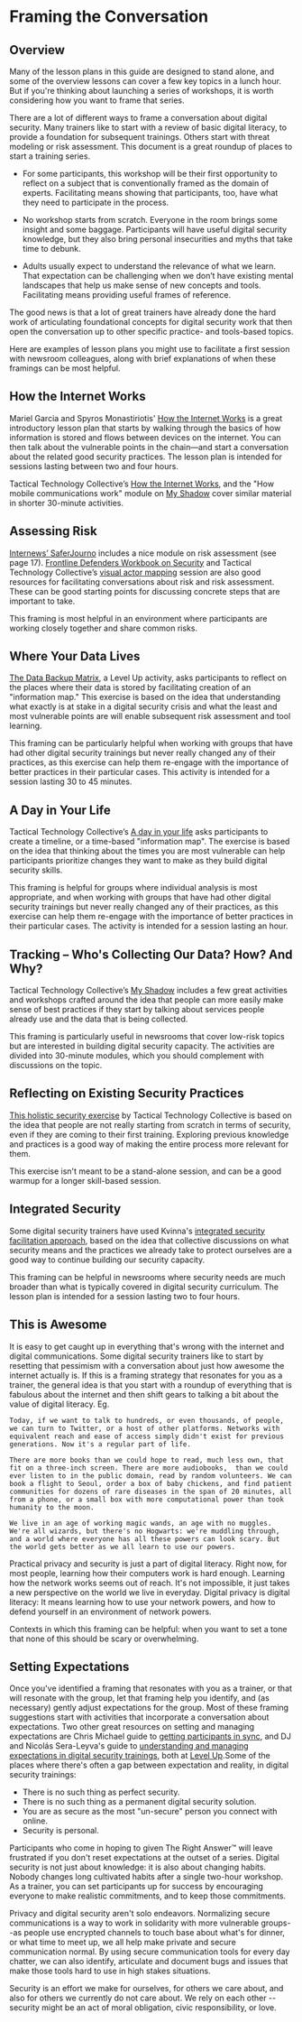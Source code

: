 # Framing the Conversation

## Overview

Many of the lesson plans in this guide are designed to stand alone, and some of the overview lessons can cover a few key topics in a lunch hour. But if you're thinking about launching a series of workshops, it is worth considering how you want to frame that series.

There are a lot of different ways to frame a conversation about digital security. Many trainers like to start with a review of basic digital literacy, to provide a foundation for subsequent trainings. Others start with threat modeling or risk assessment. This document is a great roundup of places to start a training series.

* For some participants, this workshop will be their first opportunity to reflect on a subject that is conventionally framed as the domain of experts. Facilitating means showing that participants, too, have what they need to participate in the process.

* No workshop starts from scratch. Everyone in the room brings some insight and some baggage. Participants will have useful digital security knowledge, but they also bring personal insecurities and myths that take time to debunk.

* Adults usually expect to understand the relevance of what we learn. That expectation can be challenging when we don’t have existing mental landscapes that help us make sense of new concepts and tools. Facilitating means providing useful frames of reference.

The good news is that a lot of great trainers have already done the hard work of articulating foundational concepts for digital security work that then open the conversation up to other specific practice- and tools-based topics.

Here are examples of lesson plans you might use to facilitate a first session with newsroom colleagues, along with brief explanations of when these framings can be most helpful.

## How the Internet Works

Mariel Garcia and Spyros Monastiriotis' [How the Internet Works](https://docs.google.com/document/d/1SmHfpm3Dy2ym9gUJfnA0hA12ytQ3LlW31Y5l_TCJkJo/edit) is a great introductory lesson plan that starts by walking through the basics of how information is stored and flows between devices on the internet. You can then talk about the vulnerable points in the chain—and start a conversation about the related good security practices. The lesson plan is intended for sessions lasting between two and four hours.

Tactical Technology Collective’s [How the Internet Works](https://gendersec.tacticaltech.org/wiki/index.php/Hands_On_How_the_internet_works), and the "How mobile communications work" module on [My Shadow](https://myshadow.org/train) cover similar material in shorter 30-minute activities.

## Assessing Risk

[Internews’ SaferJourno](https://www.internews.org/sites/default/files/resources/SaferJournoGuide_2014-03-21.pdf) includes a nice module on risk assessment (see page 17). [Frontline Defenders Workbook on Security](https://www.frontlinedefenders.org/en/resource-publication/workbook-security-practical-steps-human-rights-defenders-risk) and Tactical Technology Collective’s [visual actor mapping](https://holistic-security.tacticaltech.org/exercises/explore/visual-actor-mapping-part-1) session are also good resources for facilitating conversations about risk and risk assessment. These can be good starting points for discussing concrete steps that are important to take.

This framing is most helpful in an environment where participants are working closely together and share common risks.

## Where Your Data Lives

[The Data Backup Matrix](https://level-up.cc/curriculum/protecting-data/data-backup-basics/activity-discussion/data-backup-matrix-creating-information-map/), a Level Up activity, asks participants to reflect on the places where their data is stored by facilitating creation of an "information map." This exercise is based on the idea that understanding what exactly is at stake in a digital security crisis and what the least and most vulnerable points are will enable subsequent risk assessment and tool learning.

This framing can be particularly helpful when working with groups that have had other digital security trainings but never really changed any of their practices, as this exercise can help them re-engage with the importance of better practices in their particular cases. This activity is intended for a session lasting 30 to 45 minutes.

## A Day in Your Life

Tactical Technology Collective’s [A day in your life](https://gendersec.tacticaltech.org/wiki/index.php/Holistic_security_-_A_day_in_your_life) asks participants to create a timeline, or a time-based "information map". The exercise is based on the idea that thinking about the times you are most vulnerable can help participants prioritize changes they want to make as they build digital security skills.

This framing is helpful for groups where individual analysis is most appropriate, and when working with groups that have had other digital security trainings but never really changed any of their practices, as this exercise can help them re-engage with the importance of better practices in their particular cases. The activity is intended for a session lasting an hour.

## Tracking – Who's Collecting Our Data? How? And Why?

Tactical Technology Collective’s [My Shadow](https://myshadow.org/train) includes a few great  activities and workshops crafted around the idea that people can more easily make sense of best practices if they start by talking about services people already use and the data that is being collected.

This framing is particularly useful in newsrooms that cover low-risk topics but are interested in building digital security capacity. The activities are divided into 30-minute modules, which you should complement with discussions on the topic.

## Reflecting on Existing Security Practices

[This holistic security exercise](https://holistic-security.tacticaltech.org/exercises/prepare/1-1-reflecting-on-existing-security-practices) by Tactical Technology Collective is based on the idea that people are not really starting from scratch in terms of security, even if they are coming to their first training. Exploring previous knowledge and practices is a good way of making the entire process more relevant for them.

This exercise isn't meant to be a stand-alone session, and can be a good warmup for a longer skill-based session.

## Integrated Security

Some digital security trainers have used Kvinna's [integrated security facilitation approach](http://www.integratedsecuritymanual.org/sites/default/files/samplestructure_0.pdf), based on the idea that collective discussions on what security means and the practices we already take to protect ourselves are a good way to continue building our security capacity.

This framing can be helpful in newsrooms where security needs are much broader than what is typically covered in digital security curriculum. The lesson plan is intended for a session lasting two to four hours.

## This is Awesome

It is easy to get caught up in everything that's wrong with the internet and digital communications. Some digital security trainers like to start by resetting that pessimism with a conversation about just how awesome the internet actually is. If this is a framing strategy that resonates for you as a trainer, the general idea is that you start with a roundup of everything that is fabulous about the internet and then shift gears to talking a bit about the value of digital literacy. Eg. 

    Today, if we want to talk to hundreds, or even thousands, of people, we can turn to Twitter, or a host of other platforms. Networks with equivalent reach and ease of access simply didn't exist for previous generations. Now it's a regular part of life.

    There are more books than we could hope to read, much less own, that fit on a three-inch screen. There are more audiobooks,  than we could ever listen to in the public domain, read by random volunteers. We can book a flight to Seoul, order a box of baby chickens, and find patient communities for dozens of rare diseases in the span of 20 minutes, all from a phone, or a small box with more computational power than took humanity to the moon.

    We live in an age of working magic wands, an age with no muggles. We're all wizards, but there's no Hogwarts: we're muddling through, and a world where everyone has all these powers can look scary. But the world gets better as we all learn to use our powers.

Practical privacy and security is just a part of digital literacy. Right now, for most people, learning how their computers work is hard enough. Learning how the network works seems out of reach. It's not impossible, it just takes a new perspective on the world we live in everyday. Digital privacy is digital literacy: It means learning how to use your network powers, and how to defend yourself in an environment of network powers.

Contexts in which this framing can be helpful: when you want to set a tone that none of this should be scary or overwhelming.

## Setting Expectations

Once you've identified a framing that resonates with you as a trainer, or that will resonate with the group, let that framing help you identify, and (as necessary) gently adjust expectations for the group. Most of these framing suggestions start with activities that incorporate a conversation about expectations. Two other great resources on setting and managing expectations are Chris Michael guide to  [getting participants in sync](https://level-up.cc/you-the-trainer/first-3-sessions-of-your-event/developing-a-shared-brain/), and DJ and Nicolás Sera-Leyva's guide to [understanding and managing expectations in digital security trainings](https://www.level-up.cc/you-the-trainer/setting-expectations-for-participants-organizers-and-yourself/), both at [Level Up](https://www.level-up.cc).Some of the places where there's often a gap between expectation and reality, in digital security trainings: 

* There is no such thing as perfect security.
* There is no such thing as a permanent digital security solution.
* You are as secure as the most "un-secure" person you connect with online.
* Security is personal. 

Participants who come in hoping to given The Right Answer™️ will leave frustrated if you don't reset expectations at the outset of a series. Digital security is not just about knowledge: it is also about changing habits. Nobody changes long cultivated habits after a single two-hour workshop. As a trainer, you can set participants up for success by encouraging everyone to make realistic commitments, and to keep those commitments.

Privacy and digital security aren't solo endeavors. Normalizing secure communications is a way to work in solidarity with more vulnerable groups--as people use encrypted channels to touch base about what's for dinner, or what time to meet up, we all help make private and secure communication normal. By using secure communication tools for every day chatter, we can also identify, articulate and document bugs and issues that make those tools hard to use in high stakes situations. 

Security is an effort we make for ourselves, for others we care about, and also for others we currently do not care about. We rely on each other -- security might be an act of moral obligation, civic responsibility, or love.

